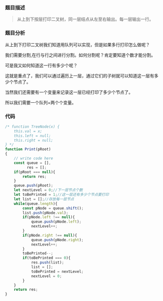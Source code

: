 ### 题目描述
> 从上到下按层打印二叉树，同一层结点从左至右输出。每一层输出一行。

### 题目分析
从上到下打印二叉树我们知道用队列可以实现，但是如果多行打印怎么做呢？

我们需要分割,在行与行之间进行分割。如何分割呢？肯定要知道个数才能分割。

可是我又如何知道这一行有多少个呢？

这就是重点了，我们可以通过遍历上一层，通过它们的子树就可以知道这一层有多少个节点了。

当然我们还需要有一个变量来记录这一层已经打印了多少个节点了。

所以我们需要一个队列+两个个变量。

### 代码
```javascript
/* function TreeNode(x) {
    this.val = x;
    this.left = null;
    this.right = null;
} */
function Print(pRoot)
{
    // write code here
    const queue = [],
          res = [];
    if(pRoot === null){
        return res;
    }
    queue.push(pRoot);
    let nextLevel = 0;//下一层节点个数
    let toBePrinted = 1;//这一层还有多少个节点要打印
    let list = [];//存放每一层节点
    while(queue.length){
        const pNode = queue.shift();
        list.push(pNode.val);
        if(pNode.left !== null){
            queue.push(pNode.left);
            nextLevel++;
        }
        if(pNode.right !== null){
            queue.push(pNode.right);
            nextLevel++;
        }
        toBePrinted--;
        if(toBePrinted === 0){
            res.push(list);
            list = [];
            toBePrinted = nextLevel;
            nextLevel = 0;
        }
    }
    return res;
}
```
